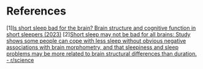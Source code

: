 # References
[1][Is short sleep bad for the brain? Brain structure and cognitive function in short sleepers (2023)](https://www.jneurosci.org/content/early/2023/06/16/JNEUROSCI.2330-22.2023)
[2][Short sleep may not be bad for all brains: Study shows some people can cope with less sleep without obvious negative associations with brain morphometry, and that sleepiness and sleep problems may be more related to brain structural differences than duration. - r/science](https://www.reddit.com/r/science/comments/14jw4q0/short_sleep_may_not_be_bad_for_all_brains_study/)